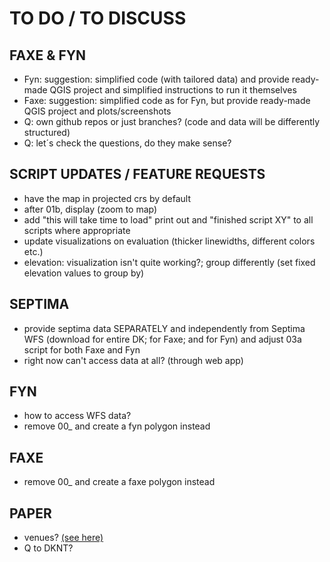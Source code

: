 # TO DO / TO DISCUSS

## FAXE & FYN
* Fyn: suggestion: simplified code (with tailored data) and provide ready-made QGIS project and simplified instructions to run it themselves 
* Faxe: suggestion: simplified code as for Fyn, but provide ready-made QGIS project and plots/screenshots
* Q: own github repos or just branches? (code and data will be differently structured)
* Q: let´s check the questions, do they make sense?

## SCRIPT UPDATES / FEATURE REQUESTS
* have the map in projected crs by default
* after 01b, display (zoom to map)
* add "this will take time to load" print out and "finished script XY" to all scripts where appropriate
* update visualizations on evaluation (thicker linewidths, different colors etc.)
* elevation: visualization isn't quite working?; group differently (set fixed elevation values to group by)

## SEPTIMA
* provide septima data SEPARATELY and independently from Septima WFS (download for entire DK; for Faxe; and for Fyn) and adjust 03a script for both Faxe and Fyn
* right now can't access data at all? (through web app)

## FYN
* how to access WFS data?
* remove 00_ and create a fyn polygon instead

## FAXE
* remove 00_ and create a faxe polygon instead

## PAPER
* venues? [(see here)](docs/VENUES.md)
* Q to DKNT?